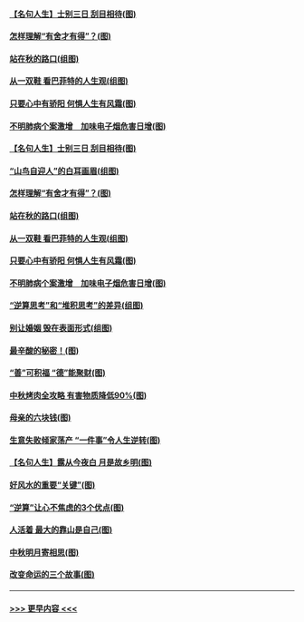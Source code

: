 #### [【名句人生】士别三日 刮目相待(图)](../pages/p8/906988.md?t=09150900) 
#### [怎样理解“有舍才有得”？(图)](../pages/p8/906872.md?t=09150900) 
#### [站在秋的路口(组图)](../pages/p8/906914.md?t=09150900) 
#### [从一双鞋 看巴菲特的人生观(组图)](../pages/p8/907311.md?t=09150900) 
#### [只要心中有骄阳 何惧人生有风霜(图)](../pages/p8/907320.md?t=09150900) 
#### [不明肺病个案激增　加味电子烟危害日增(图)](../pages/p8/907307.md?t=09150900) 
#### [【名句人生】士别三日 刮目相待(图)](../pages/p8/906988.md?t=09150900) 
#### [“山鸟自迎人”的白耳画眉(组图)](../pages/p8/907332.md?t=09150900) 
#### [怎样理解“有舍才有得”？(图)](../pages/p8/906872.md?t=09150900) 
#### [站在秋的路口(组图)](../pages/p8/906914.md?t=09150900) 
#### [从一双鞋 看巴菲特的人生观(组图)](../pages/p8/907311.md?t=09150900) 
#### [只要心中有骄阳 何惧人生有风霜(图)](../pages/p8/907320.md?t=09150900) 
#### [不明肺病个案激增　加味电子烟危害日增(图)](../pages/p8/907307.md?t=09150900) 
#### [“逆算思考”和“堆积思考”的差异(组图)](../pages/p8/907229.md?t=09150900) 
#### [别让婚姻 毁在表面形式(组图)](../pages/p8/907118.md?t=09150900) 
#### [最辛酸的秘密！(图)](../pages/p8/906327.md?t=09150900) 
#### [“善”可积福 “德”能聚财(图)](../pages/p8/906906.md?t=09150900) 
#### [中秋烤肉全攻略 有害物质降低90%(图)](../pages/p8/907227.md?t=09150900) 
#### [母亲的六块钱(图)](../pages/p8/907107.md?t=09150900) 
#### [生意失败倾家荡产 “一件事”令人生逆转(图)](../pages/p8/907101.md?t=09150900) 
#### [【名句人生】露从今夜白 月是故乡明(图)](../pages/p8/906558.md?t=09150900) 
#### [好风水的重要“关键”(图)](../pages/p8/907087.md?t=09150900) 
#### [“逆算”让心不焦虑的3个优点(图)](../pages/p8/907070.md?t=09150900) 
#### [人活着 最大的靠山是自己(图)](../pages/p8/906329.md?t=09150900) 
#### [中秋明月寄相思(图)](../pages/p8/906932.md?t=09150900) 
#### [改变命运的三个故事(图)](../pages/p8/906257.md?t=09150900) 

----
#### [ >>> 更早内容 <<< ](../indexes/p8-earlier.md)
